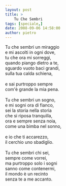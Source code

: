 ```yaml
---
layout: post
title: >
    Tu Che Sembri
tags: [speciale,]
date: 2008-09-06 14:58:00
author: pietro
---
```

Tu che sembri un miraggio<br/>e mi ascolti in ogni dove,<br/>tu che ora mi sorreggi,<br/>quando piango dietro a te,<br/>sguardo vuoto baci grandi,<br/>sulla tua calda schiena,<br/><br/>e sai purtroppo sempre<br/>com'è grande la mia pena.<br/><br/>Tu che sembri un sogno,<br/>e mi sogni ora di fianco,<br/>sei la storia nella storia<br/>che si riposa tranquilla,<br/>ora e sempre senza noia,<br/>come una bimba nel sonno,<br/><br/>e io che ti accarezzo,<br/>il cerchio uno sbadiglio.<br/><br/>Tu che sembri chi sei,<br/>sempre come vorrei,<br/>ma purtroppo solo i sogni<br/>sanno come contenermi,<br/>il mondo è un recinto<br/>senza te a me accanto.
